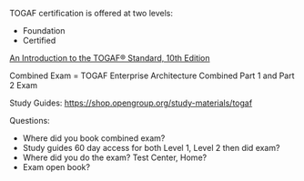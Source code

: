 TOGAF certification is offered at two levels: 
- Foundation
- Certified

[An Introduction to the TOGAF® Standard, 10th Edition](https://pubs.opengroup.org/architecture/w212/#_Toc94793989)

Combined Exam = TOGAF Enterprise Architecture Combined Part 1 and Part 2 Exam

Study Guides: https://shop.opengroup.org/study-materials/togaf

Questions:
 - Where did you book combined exam?
 - Study guides 60 day access for both Level 1, Level 2 then did exam?
 - Where did you do the exam? Test Center, Home?
 - Exam open book?
